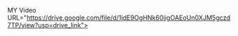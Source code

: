 MY Video URL="https://drive.google.com/file/d/1jdE9OgHNk60iigOAEoUn0XJM5gczd7TP/view?usp=drive_link">